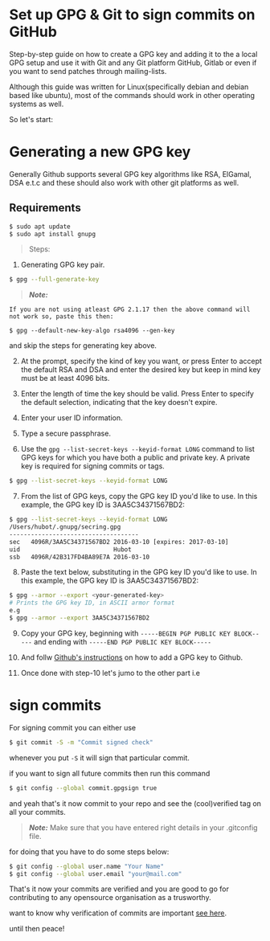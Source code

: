 # Set up GPG & Git to sign commits on GitHub

Step-by-step guide on how to create a GPG key and adding it to the a local GPG setup and use it with Git and any Git platform GitHub, Gitlab or even if you want to send patches through mailing-lists.


Although this guide was written for Linux(specifically debian and debian based like ubuntu), most of the commands should work in other operating systems as well.


So let's start:

# Generating a new GPG key

Generally Github supports several GPG key algorithms like RSA, ElGamal, DSA e.t.c and these should also work with other git platforms as well.

## Requirements
```sh
$ sudo apt update
$ sudo apt install gnupg 
```
> Steps:

1. Generating GPG key pair.
```sh
$ gpg --full-generate-key

```
> ***Note:***
``` 
If you are not using atleast GPG 2.1.17 then the above command will not work so, paste this then:

$ gpg --default-new-key-algo rsa4096 --gen-key

```
and skip the steps for generating key above.


2. At the prompt, specify the kind of key you want, or press Enter to accept the default RSA and DSA and enter the desired key but keep in mind key must be at least 4096 bits.

3. Enter the length of time the key should be valid. Press Enter to specify the default selection, indicating that the key doesn't expire.

4. Enter your user ID information.

5. Type a secure passphrase.

6. Use the `gpg --list-secret-keys --keyid-format LONG` command to list GPG keys for which you have both a public and private key. A private key is required for signing commits or tags.
```sh
$ gpg --list-secret-keys --keyid-format LONG
```
7. From the list of GPG keys, copy the GPG key ID you'd like to use. In this example, the GPG key ID is 3AA5C34371567BD2:

```sh
$ gpg --list-secret-keys --keyid-format LONG
/Users/hubot/.gnupg/secring.gpg
------------------------------------
sec   4096R/3AA5C34371567BD2 2016-03-10 [expires: 2017-03-10]
uid                          Hubot 
ssb   4096R/42B317FD4BA89E7A 2016-03-10
```

8. Paste the text below, substituting in the GPG key ID you'd like to use. In this example, the GPG key ID is 3AA5C34371567BD2:
```sh
$ gpg --armor --export <your-generated-key>
# Prints the GPG key ID, in ASCII armor format
e.g
$ gpg --armor --export 3AA5C34371567BD2
```
9. Copy your GPG key, beginning with `-----BEGIN PGP PUBLIC KEY BLOCK-----` and ending with `-----END PGP PUBLIC KEY BLOCK-----`

10. And follw [Github's instructions](https://help.github.com/en/github/authenticating-to-github/adding-a-new-gpg-key-to-your-github-account) on how to add a GPG  key to Github.

11. Once done with step-10 let's jumo to the other part i.e

# sign commits
For signing commit you can either use 
```sh
$ git commit -S -m "Commit signed check"
```
whenever you put `-S` it will sign that particular commit.

if you want to sign all future commits then run this command
```sh
$ git config --global commit.gpgsign true
```
and yeah that's it now commit to your repo  and see the (cool)verified tag on all your commits.

> ***Note:***
Make sure that you have entered right details in your .gitconfig file.

for doing that you have to do some steps below:
```sh
$ git config --global user.name "Your Name"
$ git config --global user.email "your@mail.com"
```
That's it now your commits are verified and you are good to go for contributing to any opensource organisation as a trusworthy.

want to know why verification of commits are important [see here](https://github.blog/2016-04-05-gpg-signature-verification/).

until then 
peace!
